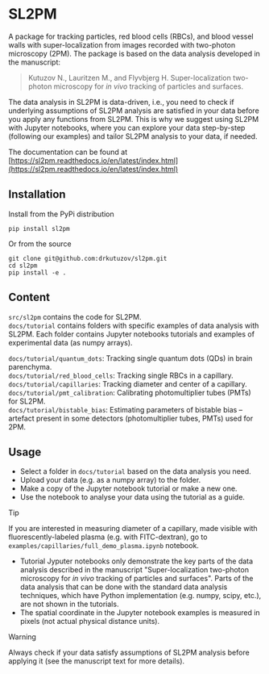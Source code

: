 # SL2PM
A package for tracking particles, red blood cells (RBCs), and blood vessel walls with super-localization from images recorded with two-photon microscopy (2PM). The package is based on the data analysis developed in the manuscript:  

> Kutuzov N., Lauritzen M., and Flyvbjerg H. 
> Super-localization two-photon microscopy for _in vivo_ tracking of particles and surfaces.

The data analysis in SL2PM is data-driven, i.e., you need to check if underlying assumptions of SL2PM analysis are satisfied 
in your data before you apply any functions from SL2PM.
This is why we suggest using SL2PM with Jupyter notebooks, where you can explore your data step-by-step (following our examples) and tailor SL2PM analysis to your data, if needed. 

The documentation can be found at [https://sl2pm.readthedocs.io/en/latest/index.html](https://sl2pm.readthedocs.io/en/latest/index.html)

## Installation

Install from the PyPi distribution

```
pip install sl2pm
```

Or from the source

```
git clone git@github.com:drkutuzov/sl2pm.git
cd sl2pm
pip install -e .
```

## Content
`src/sl2pm` contains the code for SL2PM.  
`docs/tutorial` contains folders with specific examples of data analysis with SL2PM. Each folder contains Jupyter notebooks tutorials and examples of experimental data (as numpy arrays).

`docs/tutorial/quantum_dots`: Tracking single quantum dots (QDs) in brain parenchyma.  
`docs/tutorial/red_blood_cells`: Tracking single RBCs in a capillary.  
`docs/tutorial/capillaries`: Tracking diameter and center of a capillary.  
`docs/tutorial/pmt_calibration`: Calibrating photomultiplier tubes (PMTs) for SL2PM.  
`docs/tutorial/bistable_bias`: Estimating parameters of bistable bias – artefact present in some detectors (photomultiplier tubes, PMTs) used for 2PM.


## Usage
* Select a folder in `docs/tutorial` based on the data analysis you need.  
* Upload your data (e.g. as a numpy array) to the folder.  
* Make a copy of the Jupyter notebook tutorial or make a new one.  
* Use the notebook to analyse your data using the tutorial as a guide.  

>[!Tip]
> If you are interested in measuring diameter of a capillary, made visible with fluorescently-labeled plasma (e.g. with FITC-dextran), go to `examples/capillaries/full_demo_plasma.ipynb` notebook. 
> * Tutorial Jyputer notebooks only demonstrate the key parts of the data analysis described in the manuscript "Super-localization two-photon microscopy for _in vivo_ tracking of particles and surfaces". Parts of the data analysis that can be done with the standard data analysis techniques, which have Python implementation (e.g. numpy, scipy, etc.), are not shown in the tutorials. 
> * The spatial coordinate in the Jupyter notebook examples is measured in pixels (not actual physical distance units). 

> [!WARNING] 
> Always check if your data satisfy assumptions of SL2PM analysis before applying it (see the manuscript text for more details).

